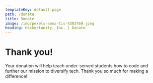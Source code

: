 ```yaml
---
templateKey: default-page
path: /donate
title: Donate
image: /img/pexels-anna-tis-4303760.jpeg
heading: Hackertunity, Inc. | Donate
---
```


# Thank you!

Your donation will help teach under-served students how to code and further our mission to diversify tech. Thank you so much for making a difference!
